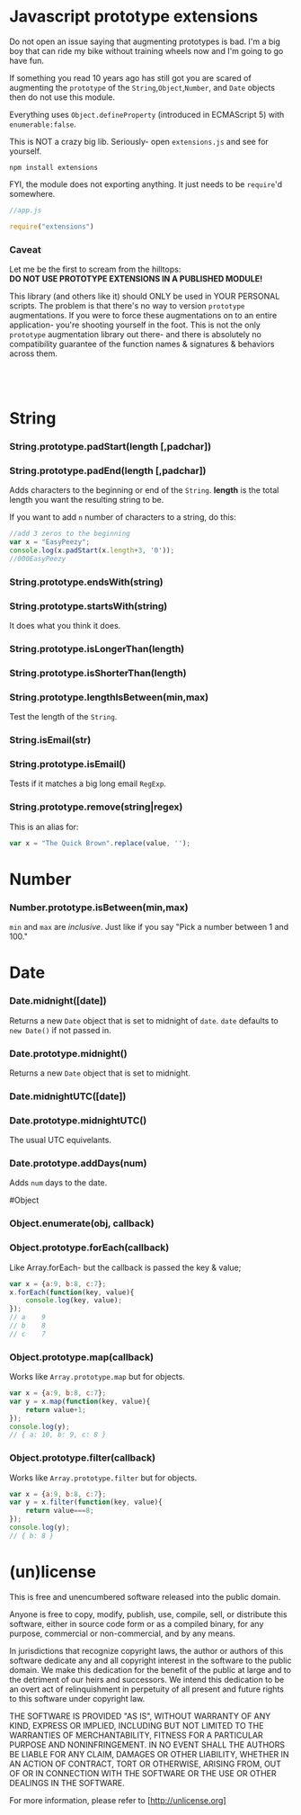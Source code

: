 Javascript prototype extensions
===============================

Do not open an issue saying that augmenting prototypes is bad. I'm a big boy that
can ride my bike without training wheels now and I'm going to go have fun.

If something you read 10 years ago has still got you are scared of augmenting the
`prototype` of the `String`,`Object`,`Number`, and `Date` objects then do not use
this module.

Everything uses `Object.defineProperty` (introduced in ECMAScript 5) with
`enumerable:false`.

This is NOT a crazy big lib. Seriously- open `extensions.js` and see for yourself.

```
npm install extensions
```

FYI, the module does not exporting anything. It just needs to be `require`'d somewhere.
```javascript
//app.js

require("extensions")

```
### Caveat
Let me be the first to scream from the hilltops:<br>
**DO NOT USE PROTOTYPE EXTENSIONS IN A PUBLISHED MODULE!**

This library (and others like it) should ONLY be used in YOUR PERSONAL scripts. The 
problem is that there's no way to version `prototype` augmentations. If you were to 
force these augmentations on to an entire application- you're shooting yourself in 
the foot. This is not the only `prototype` augmentation library out there- and there 
is absolutely no compatibility guarantee of the function names & signatures & behaviors 
across them.
<br>
<br>
<br>
<br>
# String
### String.prototype.padStart(length [,padchar])
### String.prototype.padEnd(length [,padchar])
Adds characters to the beginning or end of the `String`.
**length** is the total length you want the resulting string to be.

If you want to add `n` number of characters to a string, do this:
```javascript
//add 3 zeros to the beginning
var x = "EasyPeezy";
console.log(x.padStart(x.length+3, '0'));
//000EasyPeezy
```
### String.prototype.endsWith(string)
### String.prototype.startsWith(string)
It does what you think it does.

### String.prototype.isLongerThan(length)
### String.prototype.isShorterThan(length)
### String.prototype.lengthIsBetween(min,max)
Test the length of the `String`.

### String.isEmail(str)
### String.prototype.isEmail()
Tests if it matches a big long email `RegExp`.

### String.prototype.remove(string|regex)
This is an alias for:
```javascript
var x = "The Quick Brown".replace(value, '');
```

# Number
### Number.prototype.isBetween(min,max)
`min` and `max` are _inclusive_. Just like if you say "Pick a number between 1 and 100."

# Date
### Date.midnight([date])
Returns a new `Date` object that is set to midnight of `date`.
`date` defaults to `new Date()` if not passed in.

### Date.prototype.midnight()
Returns a new `Date` object that is set to midnight.

### Date.midnightUTC([date])
### Date.prototype.midnightUTC()
The usual UTC equivelants.

### Date.prototype.addDays(num)
Adds `num` days to the date.


#Object
### Object.enumerate(obj, callback)
### Object.prototype.forEach(callback)
Like Array.forEach- but the callback is passed the key & value;
```javascript
var x = {a:9, b:8, c:7};
x.forEach(function(key, value){
	console.log(key, value);
});
// a	9
// b	8
// c	7
```

### Object.prototype.map(callback)
Works like `Array.prototype.map` but for objects.
```javascript
var x = {a:9, b:8, c:7};
var y = x.map(function(key, value){
	return value+1;
});
console.log(y);
// { a: 10, b: 9, c: 8 }
```
### Object.prototype.filter(callback)
Works like `Array.prototype.filter` but for objects.
```javascript
var x = {a:9, b:8, c:7};
var y = x.filter(function(key, value){
	return value===8;
});
console.log(y);
// { b: 8 }
```

(un)license
===========

This is free and unencumbered software released into the public domain.

Anyone is free to copy, modify, publish, use, compile, sell, or
distribute this software, either in source code form or as a compiled
binary, for any purpose, commercial or non-commercial, and by any
means.

In jurisdictions that recognize copyright laws, the author or authors
of this software dedicate any and all copyright interest in the
software to the public domain. We make this dedication for the benefit
of the public at large and to the detriment of our heirs and
successors. We intend this dedication to be an overt act of
relinquishment in perpetuity of all present and future rights to this
software under copyright law.

THE SOFTWARE IS PROVIDED "AS IS", WITHOUT WARRANTY OF ANY KIND,
EXPRESS OR IMPLIED, INCLUDING BUT NOT LIMITED TO THE WARRANTIES OF
MERCHANTABILITY, FITNESS FOR A PARTICULAR PURPOSE AND NONINFRINGEMENT.
IN NO EVENT SHALL THE AUTHORS BE LIABLE FOR ANY CLAIM, DAMAGES OR
OTHER LIABILITY, WHETHER IN AN ACTION OF CONTRACT, TORT OR OTHERWISE,
ARISING FROM, OUT OF OR IN CONNECTION WITH THE SOFTWARE OR THE USE OR
OTHER DEALINGS IN THE SOFTWARE.

For more information, please refer to [http://unlicense.org]
